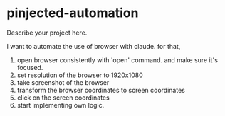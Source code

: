 # pinjected-automation

Describe your project here.

I want to automate the use of browser with claude. for that,
1. open browser consistently with 'open' command. and make sure it's focused.
2. set resolution of the browser to 1920x1080
3. take screenshot of the browser
4. transform the browser coordinates to screen coordinates
5. click on the screen coordinates
6. start implementing own logic.